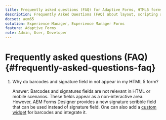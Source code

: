 ```yaml
---
title: Frequently asked questions (FAQ) for Adaptive Forms, HTML5 forms, and AEM Forms
description: Frequently Asked Questions (FAQ) about layout, scripting support, and scope of Adaptive Forms, HTML5 forms, and AEM Forms.
docset: aem65
solution: Experience Manager, Experience Manager Forms
feature: Adaptive Forms
role: Admin, User, Developer
---
```

# Frequently asked questions (FAQ) {#frequently-asked-questions-faq}

1. Why do barcodes and signature field in not appear in my HTML 5 form?

   Answer: Barcodes and signatures fields are not relevant in HTML or mobile scenarios. These fields appear as a non-interactive area. However, AEM Forms Designer provides a new signature scribble field that can be used instead of signature field. One can also add a [custom widget](../../forms/using/custom-widgets.md) for barcodes and integrate it.
